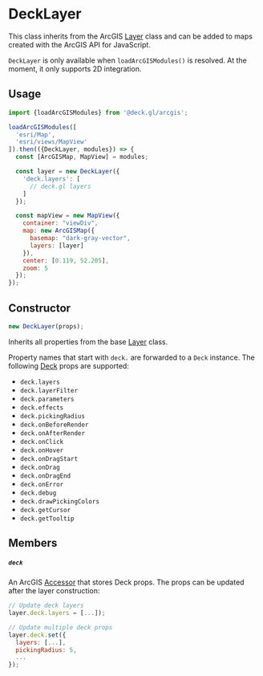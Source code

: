 # DeckLayer

This class inherits from the ArcGIS [Layer](https://developers.arcgis.com/javascript/latest/api-reference/esri-layers-Layer.html) class and can be added to maps created with the ArcGIS API for JavaScript.

`DeckLayer` is only available when `loadArcGISModules()` is resolved. At the moment, it only supports 2D integration.

## Usage

```js
import {loadArcGISModules} from '@deck.gl/arcgis';

loadArcGISModules([
  'esri/Map',
  'esri/views/MapView'
]).then(({DeckLayer, modules}) => {
  const [ArcGISMap, MapView] = modules;

  const layer = new DeckLayer({
    'deck.layers': [
      // deck.gl layers
    ]
  });

  const mapView = new MapView({
    container: "viewDiv",
    map: new ArcGISMap({
      basemap: "dark-gray-vector",
      layers: [layer]
    }),
    center: [0.119, 52.205],
    zoom: 5
  });
});
```


## Constructor

```js
new DeckLayer(props);
```

Inherits all properties from the base [Layer](https://developers.arcgis.com/javascript/latest/api-reference/esri-layers-Layer.html#properties-summary) class.

Property names that start with `deck.` are forwarded to a `Deck` instance. The following [Deck](/docs/api-reference/core/deck.md) props are supported:

- `deck.layers`
- `deck.layerFilter`
- `deck.parameters`
- `deck.effects`
- `deck.pickingRadius`
- `deck.onBeforeRender`
- `deck.onAfterRender`
- `deck.onClick`
- `deck.onHover`
- `deck.onDragStart`
- `deck.onDrag`
- `deck.onDragEnd`
- `deck.onError`
- `deck.debug`
- `deck.drawPickingColors`
- `deck.getCursor`
- `deck.getTooltip`

## Members

##### `deck`

An ArcGIS [Accessor](https://developers.arcgis.com/javascript/latest/api-reference/esri-core-Accessor.html) that stores Deck props. The props can be updated after the layer construction:

```js
// Update deck layers
layer.deck.layers = [...]);

// Update multiple deck props
layer.deck.set({
  layers: [...],
  pickingRadius: 5,
  ...
});
```
